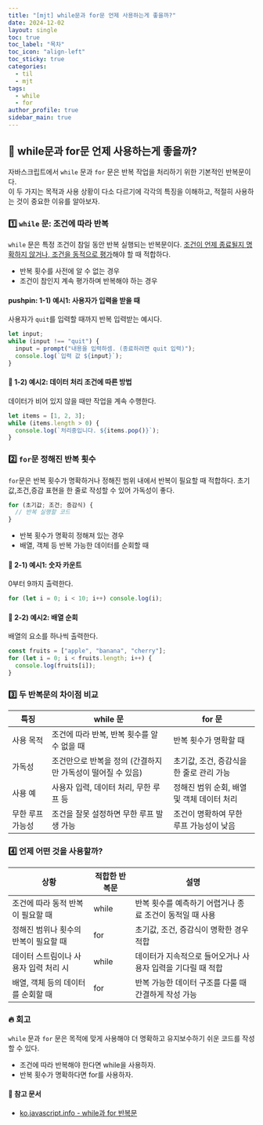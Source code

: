 ```yaml
---
title: "[mjt] while문과 for문 언제 사용하는게 좋을까?"
date: 2024-12-02
layout: single
toc: true
toc_label: "목차"
toc_icon: "align-left"
toc_sticky: true
categories:
  - til
  - mjt
tags:
  - while
  - for
author_profile: true
sidebar_main: true
---
```


## :ledger: while문과 for문 언제 사용하는게 좋을까?

자바스크립트에서 `while` 문과 `for` 문은 반복 작업을 처리하기 위한 기본적인 반복문이다.<br/>
이 두 가지는 목적과 사용 상황이 다소 다르기에 각각의 특징을 이해하고, 적절히 사용하는 것이 중요한 이유를 알아보자.

### :one: `while` 문: 조건에 따라 반복

`while` 문은 특정 조건이 참일 동안 반복 실행되는 반복문이다. <u>조건이 언제 종료될지 명확하지 않거나, 조건을 동적으로 평가</u>해야 할 때 적합하다.

- 반복 횟수를 사전에 알 수 없는 경우
- 조건이 참인지 계속 평가하며 반복해야 하는 경우

#### pushpin: 1-1) 예시1: 사용자가 입력을 받을 때

사용자가 `quit`를 입력할 때까지 반복 입력받는 예시다.

```javascript
let input;
while (input !== "quit") {
  input = prompt("내용을 입력하셈. (종료하려면 quit 입력)");
  console.log(`입력 값 ${input}`);
}
```

#### :pushpin: 1-2) 예시2: 데이터 처리 조건에 따른 방법

데이터가 비어 있지 않을 때만 작업을 계속 수행한다.

```javascript
let items = [1, 2, 3];
while (items.length > 0) {
  console.log(`처리중입니다. ${items.pop()}`);
}
```

### :two: `for`문 정해진 반복 횟수

`for`문은 반복 횟수가 명확하거나 정해진 범위 내에서 반복이 필요할 때 적합하다. 초기값,조건,증감 표현을 한 줄로 작성할 수 있어 가독성이 좋다.

```javascript
for (초기값; 조건; 증감식) {
  // 반복 실행할 코드
}
```

- 반복 횟수가 명확히 정해져 있는 경우
- 배열, 객체 등 반복 가능한 데이터를 순회할 때

#### :pushpin: 2-1) 예시1: 숫자 카운트

0부터 9까지 출력한다.

```javascript
for (let i = 0; i < 10; i++) console.log(i);
```

#### :pushpin: 2-2) 예시2: 배열 순회

배열의 요소를 하나씩 출력한다.

```javascript
const fruits = ["apple", "banana", "cherry"];
for (let i = 0; i < fruits.length; i++) {
  console.log(fruits[i]);
}
```

### :three: 두 반복문의 차이점 비교

| 특징             | while 문                                                    | for 문                                     |
| ---------------- | ----------------------------------------------------------- | ------------------------------------------ |
| 사용 목적        | 조건에 따라 반복, 반복 횟수를 알 수 없을 때                 | 반복 횟수가 명확할 때                      |
| 가독성           | 조건만으로 반복을 정의 (간결하지만 가독성이 떨어질 수 있음) | 초기값, 조건, 증감식을 한 줄로 관리 가능   |
| 사용 예          | 사용자 입력, 데이터 처리, 무한 루프 등                      | 정해진 범위 순회, 배열 및 객체 데이터 처리 |
| 무한 루프 가능성 | 조건을 잘못 설정하면 무한 루프 발생 가능                    | 조건이 명확하여 무한 루프 가능성이 낮음    |

### :four: 언제 어떤 것을 사용할까?

| 상황                                  | 적합한 반복문 | 설명                                                        |
| ------------------------------------- | ------------- | ----------------------------------------------------------- |
| 조건에 따라 동적 반복이 필요할 때     | while         | 반복 횟수를 예측하기 어렵거나 종료 조건이 동적일 때 사용    |
| 정해진 범위나 횟수의 반복이 필요할 때 | for           | 초기값, 조건, 증감식이 명확한 경우 적합                     |
| 데이터 스트림이나 사용자 입력 처리 시 | while         | 데이터가 지속적으로 들어오거나 사용자 입력을 기다릴 때 적합 |
| 배열, 객체 등의 데이터를 순회할 때    | for           | 반복 가능한 데이터 구조를 다룰 때 간결하게 작성 가능        |

### :fire: 회고

`while` 문과 `for` 문은 목적에 맞게 사용해야 더 명확하고 유지보수하기 쉬운 코드를 작성할 수 있다.

- 조건에 따라 반복해야 한다면 while을 사용하자.
- 반복 횟수가 명확하다면 for를 사용하자.

#### :pushpin: 참고 문서

- [ko.javascript.info - while과 for 반복문](https://ko.javascript.info/while-for)
